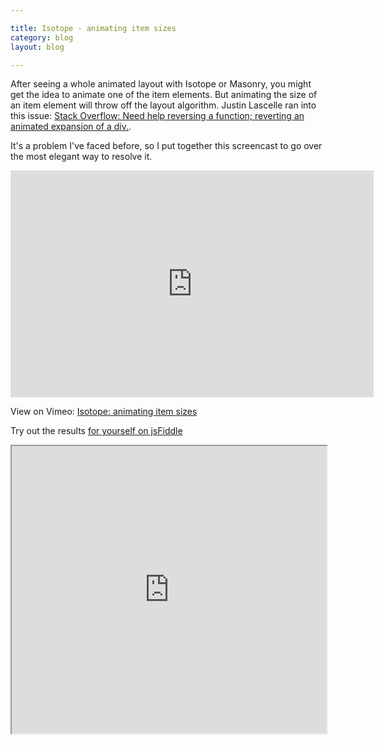```yaml
---

title: Isotope - animating item sizes
category: blog
layout: blog

---
```


After seeing a whole animated layout with Isotope or Masonry, you might get the idea to animate one of the item elements. But animating the size of an item element will throw off the layout algorithm. Justin Lascelle ran into this issue: [Stack Overflow: Need help reversing a function; reverting an animated expansion of a div.](http://stackoverflow.com/questions/5076458/need-help-reversing-a-function-reverting-an-animated-expansion-of-a-div/5080689).

It's a problem I've faced before, so I put together this screencast to go over the most elegant way to resolve it.

<iframe src="http://player.vimeo.com/video/20267709?byline=0&amp;portrait=0&amp;color=ffffff" width="581" height="363" frameborder="0"> </iframe>

View on Vimeo: [Isotope: animating item sizes](http://vimeo.com/20267709)

Try out the results [for yourself on jsFiddle](http://jsfiddle.net/desandro/DJVX2/2/)

<iframe style="width: 100%; height: 460px" src="http://jsfiddle.net/desandro/DJVX2/2/embedded/result,js,html,css"> </iframe>

